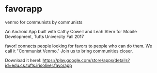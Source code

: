# favorapp
venmo for communists by communists

An Android App built with Cathy Cowell and Leah Stern for Mobile Development, Tufts University Fall 2017

favor! connects people looking for favors to people who can do them. 
We call it "Communist Venmo." Join us to bring communities closer.

Download it here!: https://play.google.com/store/apps/details?id=edu.cs.tufts.irisoliver.favorapp

